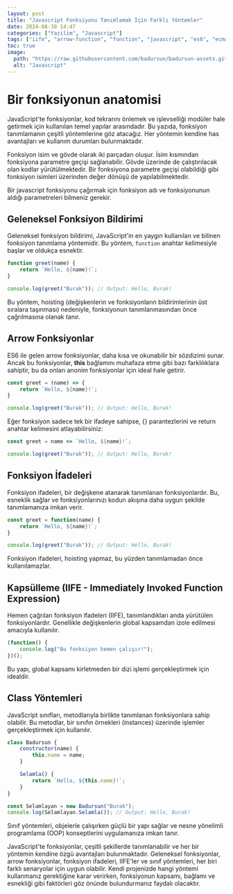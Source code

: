 ```yaml
---
layout: post
title: "Javascript Fonksiyonu Tanımlamak İçin Farklı Yöntemler"
date: 2024-08-30 14:47
categories: ["Yazilim", "Javascript"]
tags: ["iife", "arrow-function", "function", "javascript", "es6", "ecma-script"]
toc: true
image:
  path: "https://raw.githubusercontent.com/badursun/badursun-assets.github.io/refs/heads/main/img/javascript-66eea9a9f1072.webp"
  alt: "Javascript"
---
```


# Bir fonksiyonun anatomisi
JavaScript'te fonksiyonlar, kod tekrarını önlemek ve işlevselliği modüler hale getirmek için kullanılan temel yapılar arasındadır. Bu yazıda, fonksiyon tanımlamanın çeşitli yöntemlerine göz atacağız. Her yöntemin kendine has avantajları ve kullanım durumları bulunmaktadır.

Fonksiyon isim ve gövde olarak iki parçadan oluşur. İsim kısmından fonksiyona parametre geçişi sağlanabilir. Gövde üzerinde de çalıştırılacak olan kodlar yürütülmektedir. Bir fonksiyona parametre geçişi olabildiği gibi fonksiyon isimleri üzerinden değer dönüşü de yapılabilmektedir.

Bir javascript fonksiyonu çağırmak için fonksiyon adı ve fonksiyonunun aldığı parametreleri bilmeniz gerekir.

## Geleneksel Fonksiyon Bildirimi
Geleneksel fonksiyon bildirimi, JavaScript'in en yaygın kullanılan ve bilinen fonksiyon tanımlama yöntemidir. Bu yöntem, `function` anahtar kelimesiyle başlar ve oldukça esnektir.

```javascript
function greet(name) {
    return `Hello, ${name}!`;
}

console.log(greet("Burak")); // Output: Hello, Burak!
```

Bu yöntem, hoisting (değişkenlerin ve fonksiyonların bildirimlerinin üst sıralara taşınması) nedeniyle, fonksiyonun tanımlanmasından önce çağrılmasına olanak tanır.

## Arrow Fonksiyonlar
ES6 ile gelen arrow fonksiyonlar, daha kısa ve okunabilir bir sözdizimi sunar. Ancak bu fonksiyonlar, **this** bağlamını muhafaza etme gibi bazı farklılıklara sahiptir, bu da onları anonim fonksiyonlar için ideal hale getirir.

```javascript
const greet = (name) => {
    return `Hello, ${name}!`;
}

console.log(greet("Burak")); // Output: Hello, Burak!
```

Eğer fonksiyon sadece tek bir ifadeye sahipse, {} parantezlerini ve return anahtar kelimesini atlayabilirsiniz:

```javascript
const greet = name => `Hello, ${name}!`;

console.log(greet("Burak")); // Output: Hello, Burak!
```

## Fonksiyon İfadeleri
Fonksiyon ifadeleri, bir değişkene atanarak tanımlanan fonksiyonlardır. Bu, esneklik sağlar ve fonksiyonlarınızı kodun akışına daha uygun şekilde tanımlamanıza imkan verir.

```javascript
const greet = function(name) {
    return `Hello, ${name}!`;
}

console.log(greet("Burak")); // Output: Hello, Burak!
```

Fonksiyon ifadeleri, hoisting yapmaz, bu yüzden tanımlamadan önce kullanılamazlar.

## Kapsülleme (IIFE - Immediately Invoked Function Expression)
Hemen çağrılan fonksiyon ifadeleri (IIFE), tanımlandıkları anda yürütülen fonksiyonlardır. Genellikle değişkenlerin global kapsamdan izole edilmesi amacıyla kullanılır.

```javascript
(function() {
    console.log("Bu fonksiyon hemen çalışır!");
})();
```

Bu yapı, global kapsamı kirletmeden bir dizi işlemi gerçekleştirmek için idealdir.

## Class Yöntemleri
JavaScript sınıfları, metodlarıyla birlikte tanımlanan fonksiyonlara sahip olabilir. Bu metodlar, bir sınıfın örnekleri (instances) üzerinde işlemler gerçekleştirmek için kullanılır.

```javascript
class Badursun {
    constructor(name) {
        this.name = name;
    }

    Selamla() {
        return `Hello, ${this.name}!`;
    }
}

const Selamlayan = new Badursun("Burak");
console.log(Selamlayan.Selamla()); // Output: Hello, Burak!
```

Sınıf yöntemleri, objelerle çalışırken güçlü bir yapı sağlar ve nesne yönelimli programlama (OOP) konseptlerini uygulamanıza imkan tanır.

JavaScript'te fonksiyonlar, çeşitli şekillerde tanımlanabilir ve her bir yöntemin kendine özgü avantajları bulunmaktadır. Geleneksel fonksiyonlar, arrow fonksiyonlar, fonksiyon ifadeleri, IIFE'ler ve sınıf yöntemleri, her biri farklı senaryolar için uygun olabilir. Kendi projenizde hangi yöntemi kullanmanız gerektiğine karar verirken, fonksiyonun kapsamı, bağlamı ve esnekliği gibi faktörleri göz önünde bulundurmanız faydalı olacaktır.